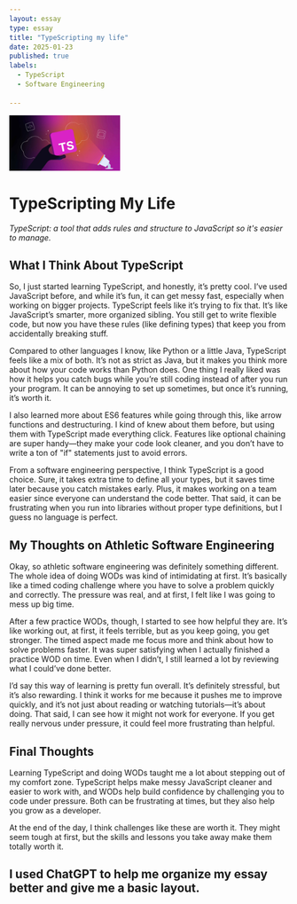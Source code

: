 ```yaml
---
layout: essay  
type: essay  
title: "TypeScripting my life"  
date: 2025-01-23  
published: true  
labels:  
  - TypeScript  
  - Software Engineering  

---
```


<img width="200px" class="rounded float-start pe-4" src="../img/Typescripting-my-life/what-is-typescript.jpeg">

# TypeScripting My Life

*TypeScript: a tool that adds rules and structure to JavaScript so it's easier to manage.*

## What I Think About TypeScript

So, I just started learning TypeScript, and honestly, it’s pretty cool. I’ve used JavaScript before, and while it’s fun, it can get messy fast, especially when working on bigger projects. TypeScript feels like it’s trying to fix that. It’s like JavaScript’s smarter, more organized sibling. You still get to write flexible code, but now you have these rules (like defining types) that keep you from accidentally breaking stuff.

Compared to other languages I know, like Python or a little Java, TypeScript feels like a mix of both. It’s not as strict as Java, but it makes you think more about how your code works than Python does. One thing I really liked was how it helps you catch bugs while you’re still coding instead of after you run your program. It can be annoying to set up sometimes, but once it’s running, it’s worth it.

I also learned more about ES6 features while going through this, like arrow functions and destructuring. I kind of knew about them before, but using them with TypeScript made everything click. Features like optional chaining are super handy—they make your code look cleaner, and you don’t have to write a ton of "if" statements just to avoid errors.

From a software engineering perspective, I think TypeScript is a good choice. Sure, it takes extra time to define all your types, but it saves time later because you catch mistakes early. Plus, it makes working on a team easier since everyone can understand the code better. That said, it can be frustrating when you run into libraries without proper type definitions, but I guess no language is perfect.

## My Thoughts on Athletic Software Engineering

Okay, so athletic software engineering was definitely something different. The whole idea of doing WODs  was kind of intimidating at first. It’s basically like a timed coding challenge where you have to solve a problem quickly and correctly. The pressure was real, and at first, I felt like I was going to mess up big time.

After a few practice WODs, though, I started to see how helpful they are. It’s like working out, at first, it feels terrible, but as you keep going, you get stronger. The timed aspect made me focus more and think about how to solve problems faster. It was super satisfying when I actually finished a practice WOD on time. Even when I didn’t, I still learned a lot by reviewing what I could’ve done better.

I’d say this way of learning is pretty fun overall. It’s definitely stressful, but it’s also rewarding. I think it works for me because it pushes me to improve quickly, and it’s not just about reading or watching tutorials—it’s about doing. That said, I can see how it might not work for everyone. If you get really nervous under pressure, it could feel more frustrating than helpful.

## Final Thoughts

Learning TypeScript and doing WODs taught me a lot about stepping out of my comfort zone. TypeScript helps make messy JavaScript cleaner and easier to work with, and WODs help build confidence by challenging you to code under pressure. Both can be frustrating at times, but they also help you grow as a developer.

At the end of the day, I think challenges like these are worth it. They might seem tough at first, but the skills and lessons you take away make them totally worth it.

I used ChatGPT to help me organize my essay better and give me a basic layout.
---
